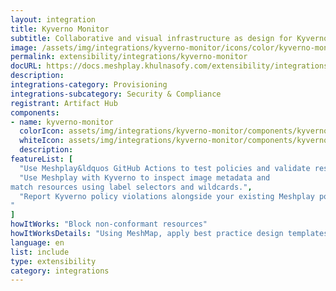 ```yaml
---
layout: integration
title: Kyverno Monitor
subtitle: Collaborative and visual infrastructure as design for Kyverno Monitor
image: /assets/img/integrations/kyverno-monitor/icons/color/kyverno-monitor-color.svg
permalink: extensibility/integrations/kyverno-monitor
docURL: https://docs.meshplay.khulnasofy.com/extensibility/integrations/kyverno-monitor
description: 
integrations-category: Provisioning
integrations-subcategory: Security & Compliance
registrant: Artifact Hub
components: 
- name: kyverno-monitor
  colorIcon: assets/img/integrations/kyverno-monitor/components/kyverno-monitor/icons/color/kyverno-monitor-color.svg
  whiteIcon: assets/img/integrations/kyverno-monitor/components/kyverno-monitor/icons/white/kyverno-monitor-white.svg
  description: 
featureList: [
  "Use Meshplay&ldquos GitHub Actions to test policies and validate resources without need for the Kyverno CLI.",
  "Use Meshplay with Kyverno to inspect image metadata and 
match resources using label selectors and wildcards.",
  "Report Kyverno policy violations alongside your existing Meshplay policy reports.
"
]
howItWorks: "Block non-conformant resources"
howItWorksDetails: "Using MeshMap, apply best practice design templates for admission control over non-conformant resources."
language: en
list: include
type: extensibility
category: integrations
---
```

